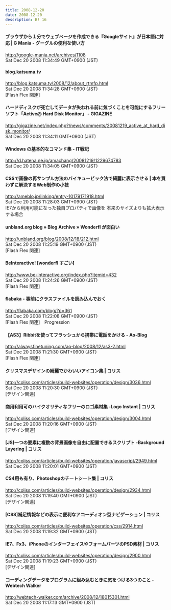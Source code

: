 ```yaml
---
title: 2008-12-20
date: 2008-12-20
description: B! 16
---
```


#### ブラウザから１分でウェブページを作成できる『Googleサイト』が日本語に対応 | G Mania - グーグルの便利な使い方
http://google-mania.net/archives/1108<br>
Sat Dec 20 2008 11:34:49 GMT+0900 (JST)<br>


#### blog.katsuma.tv
http://blog.katsuma.tv/2008/12/about_rtmfp.html<br>
Sat Dec 20 2008 11:34:28 GMT+0900 (JST)<br>
[Flash Flex 関連]


#### ハードディスクが死亡してデータが失われる前に気づくことを可能にするフリーソフト「Active@ Hard Disk Monitor」 - GIGAZINE
http://gigazine.net/index.php?/news/comments/20081219_active_at_hard_disk_monitor/<br>
Sat Dec 20 2008 11:34:11 GMT+0900 (JST)<br>


####  Windows の基本的なコマンド集 - IT戦記
http://d.hatena.ne.jp/amachang/20081219/1229674783<br>
Sat Dec 20 2008 11:34:05 GMT+0900 (JST)<br>


#### CSSで画像の再サンプル方法のバイキュービック法で綺麗に表示させる | 本を買わずに解決するWeb制作の小技
http://ameblo.jp/linking/entry-10179171918.html<br>
Sat Dec 20 2008 11:28:03 GMT+0900 (JST)<br>
IE7から利用可能になった独自プロパティで画像を  本来のサイズよりも拡大表示する場合


#### unbland.org blog  » Blog Archive   » Wonderfl が面白い
http://unbland.org/blog/2008/12/18/212.html<br>
Sat Dec 20 2008 11:25:19 GMT+0900 (JST)<br>
[Flash Flex 関連]


#### BeInteractive! [wonderfl すごい]
http://www.be-interactive.org/index.php?itemid=432<br>
Sat Dec 20 2008 11:24:26 GMT+0900 (JST)<br>
[Flash Flex 関連]


#### flabaka - 事前にクラスファイルを読み込んでおく
http://flabaka.com/blog/?p=361<br>
Sat Dec 20 2008 11:22:08 GMT+0900 (JST)<br>
[Flash Flex 関連]　Progression


#### 【AS3】Ribbitを使ってフラッシュから携帯に電話をかける - Ao-Blog
http://alwaysfinetuning.com/ao-blog/2008/12/as3-2.html<br>
Sat Dec 20 2008 11:21:30 GMT+0900 (JST)<br>
[Flash Flex 関連]


####   クリスマスデザインの綺麗でかわいいアイコン集 | コリス
http://coliss.com/articles/build-websites/operation/design/3036.html<br>
Sat Dec 20 2008 11:20:30 GMT+0900 (JST)<br>
[デザイン関連]


####   商用利用可のハイクオリティなフリーのロゴ素材集 -Logo Instant | コリス
http://coliss.com/articles/build-websites/operation/design/3004.html<br>
Sat Dec 20 2008 11:20:16 GMT+0900 (JST)<br>
[デザイン関連]


####   [JS]一つの要素に複数の背景画像を自由に配置できるスクリプト -Background Layering | コリス
http://coliss.com/articles/build-websites/operation/javascript/2949.html<br>
Sat Dec 20 2008 11:20:01 GMT+0900 (JST)<br>


####   CS4用も有り、Photoshopのチートシート集 | コリス
http://coliss.com/articles/build-websites/operation/design/2934.html<br>
Sat Dec 20 2008 11:19:40 GMT+0900 (JST)<br>
[デザイン関連]


####   [CSS]補足情報などの表示に便利なアコーディオン型ナビゲーション | コリス
http://coliss.com/articles/build-websites/operation/css/2914.html<br>
Sat Dec 20 2008 11:19:32 GMT+0900 (JST)<br>


####   IE7、Fx3、iPhoneのインターフェイスやフォームパーツのPSD素材 | コリス
http://coliss.com/articles/build-websites/operation/design/2900.html<br>
Sat Dec 20 2008 11:19:23 GMT+0900 (JST)<br>
[デザイン関連]


####   コーディングデータをプログラムに組み込むときに気をつける3つのこと - Webtech Walker
http://webtech-walker.com/archive/2008/12/18015301.html<br>
Sat Dec 20 2008 11:17:13 GMT+0900 (JST)<br>


